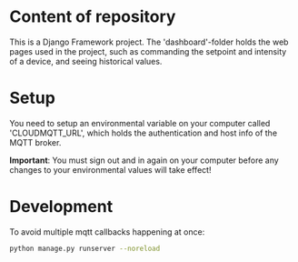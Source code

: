 # Content of repository
This is a Django Framework project. The 'dashboard'-folder holds the web pages used in the project, such as commanding the setpoint and intensity of a device, and seeing historical values.

# Setup
You need to setup an environmental variable on your computer called 'CLOUDMQTT_URL', which holds the authentication and host info of the MQTT broker. 

**Important**: You must sign out and in again on your computer before any changes to your environmental values will take effect!
# Development
To avoid multiple mqtt callbacks happening at once:
```bash
python manage.py runserver --noreload
```
